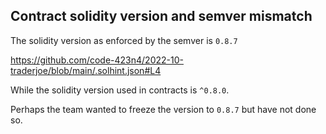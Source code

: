 ## Contract solidity version and semver mismatch

The solidity version as enforced by the semver is `0.8.7`

https://github.com/code-423n4/2022-10-traderjoe/blob/main/.solhint.json#L4 

While the solidity version used in contracts is `^0.8.0`. 

Perhaps the team wanted to freeze the version to `0.8.7` but have not done so.
